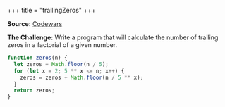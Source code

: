 +++
title = "trailingZeros"
+++

**Source:** [Codewars](https://www.codewars.com/kata/52f787eb172a8b4ae1000a34)

**The Challenge:** Write a program that will calculate the number of trailing zeros in a factorial of a given number.

```js
function zeros(n) {
  let zeros = Math.floor(n / 5);
  for (let x = 2; 5 ** x <= n; x++) {
    zeros = zeros + Math.floor(n / 5 ** x);
  }
  return zeros;
}
```
